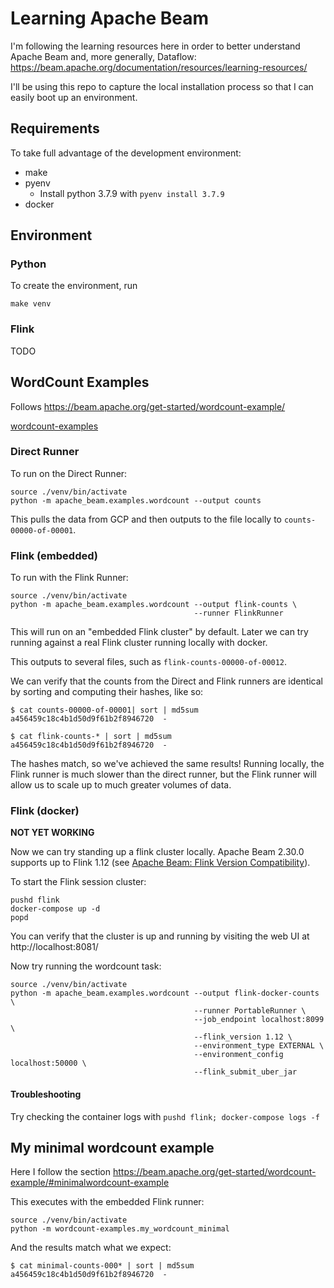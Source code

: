 # Learning Apache Beam

I'm following the learning resources here in order to better understand Apache Beam and, more generally, Dataflow: https://beam.apache.org/documentation/resources/learning-resources/

I'll be using this repo to capture the local installation process so that I can easily boot up an environment.

## Requirements

To take full advantage of the development environment:

- make
- pyenv
  - Install python 3.7.9 with `pyenv install 3.7.9`
- docker

## Environment

### Python

To create the environment, run

```shell
make venv
```

### Flink

TODO

## WordCount Examples

Follows https://beam.apache.org/get-started/wordcount-example/

[wordcount-examples](wordcount-examples)

### Direct Runner

To run on the Direct Runner:

```shell
source ./venv/bin/activate
python -m apache_beam.examples.wordcount --output counts
```

This pulls the data from GCP and then outputs to the file locally to `counts-00000-of-00001`.

### Flink (embedded)

To run with the Flink Runner:

```shell
source ./venv/bin/activate
python -m apache_beam.examples.wordcount --output flink-counts \
                                         --runner FlinkRunner
```

This will run on an "embedded Flink cluster" by default. Later we can try running against a real Flink cluster running locally with docker.

This outputs to several files, such as `flink-counts-00000-of-00012`.

We can verify that the counts from the Direct and Flink runners are identical by sorting and computing their hashes, like so:

```shell
$ cat counts-00000-of-00001| sort | md5sum
a456459c18c4b1d50d9f61b2f8946720  -
```

```shell
$ cat flink-counts-* | sort | md5sum
a456459c18c4b1d50d9f61b2f8946720  -
```

The hashes match, so we've achieved the same results! Running locally, the Flink runner is much slower than the direct runner, but the Flink runner will allow us to scale up to much greater volumes of data.

### Flink (docker)

**NOT YET WORKING**

Now we can try standing up a flink cluster locally. Apache Beam 2.30.0 supports up to Flink 1.12 (see [Apache Beam: Flink Version Compatibility](https://beam.apache.org/documentation/runners/flink/#flink-version-compatibility)).

To start the Flink session cluster:

```shell
pushd flink
docker-compose up -d
popd
```

You can verify that the cluster is up and running by visiting the web UI at http://localhost:8081/

Now try running the wordcount task:

```shell
source ./venv/bin/activate
python -m apache_beam.examples.wordcount --output flink-docker-counts \
                                         --runner PortableRunner \
                                         --job_endpoint localhost:8099 \
                                         --flink_version 1.12 \
                                         --environment_type EXTERNAL \
                                         --environment_config localhost:50000 \
                                         --flink_submit_uber_jar
```

#### Troubleshooting

Try checking the container logs with `pushd flink; docker-compose logs -f`

## My minimal wordcount example

Here I follow the section https://beam.apache.org/get-started/wordcount-example/#minimalwordcount-example

This executes with the embedded Flink runner:

```shell
source ./venv/bin/activate
python -m wordcount-examples.my_wordcount_minimal
```

And the results match what we expect:

```shell
$ cat minimal-counts-000* | sort | md5sum
a456459c18c4b1d50d9f61b2f8946720  -
```
